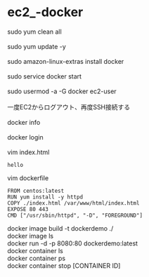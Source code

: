 # ec2_-docker
sudo yum clean all<br>
<br>
sudo yum update -y<br>
<br>
sudo amazon-linux-extras install docker <br>
<br>
sudo service docker start<br>
<br>
sudo usermod -a -G docker ec2-user<br>
<br>
一度EC2からログアウト、再度SSH接続する<br>
<br>
docker info<br>
<br>
docker login<br>
<br>
vim index.html<br>
```
hello
```

vim dockerfile<br>
```
FROM centos:latest  
RUN yum install -y httpd
COPY ./index.html /var/www/html/index.html
EXPOSE 80 443
CMD ["/usr/sbin/httpd", "-D", "FOREGROUND"]
```
docker image build -t dockerdemo ./<br>
docker image ls<br>
docker run -d -p 8080:80 dockerdemo:latest<br>
docker container ls<br>
docker container ps<br>
docker container stop [CONTAINER ID]<br>